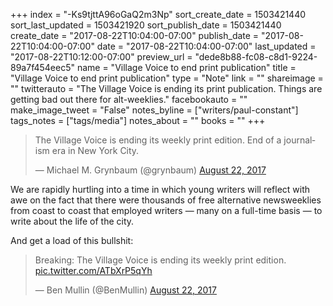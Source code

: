 +++
index = "-Ks9tjttA96oGaQ2m3Np"
sort_create_date = 1503421440
sort_last_updated = 1503421920
sort_publish_date = 1503421440
create_date = "2017-08-22T10:04:00-07:00"
publish_date = "2017-08-22T10:04:00-07:00"
date = "2017-08-22T10:04:00-07:00"
last_updated = "2017-08-22T10:12:00-07:00"
preview_url = "dede8b88-fc08-c8d1-9224-89a7f454eec5"
name = "Village Voice to end print publication"
title = "Village Voice to end print publication"
type = "Note"
link = ""
shareimage = ""
twitterauto = "The Village Voice is ending its print publication. Things are getting bad out there for alt-weeklies."
facebookauto = ""
make_image_tweet = "False"
notes_byline = ["writers/paul-constant"]
tags_notes = ["tags/media"]
notes_about = ""
books = ""
+++
<blockquote class="twitter-tweet" data-lang="en"><p lang="en" dir="ltr">The Village Voice is ending its weekly print edition. End of a journalism era in New York City.</p>&mdash; Michael M. Grynbaum (@grynbaum) <a href="https://twitter.com/grynbaum/status/900035162683080704">August 22, 2017</a></blockquote>

We are rapidly hurtling into a time in which young writers will reflect with awe on the fact that there were thousands of free alternative newsweeklies from coast to coast that employed writers — many on a full-time basis — to write about the life of the city.

And get a load of this bullshit:

<blockquote class="twitter-tweet" data-lang="en"><p lang="en" dir="ltr">Breaking: The Village Voice is ending its weekly print edition. <a href="https://t.co/ATbXrP5qYh">pic.twitter.com/ATbXrP5qYh</a></p>&mdash; Ben Mullin (@BenMullin) <a href="https://twitter.com/BenMullin/status/900035965015793664">August 22, 2017</a></blockquote>